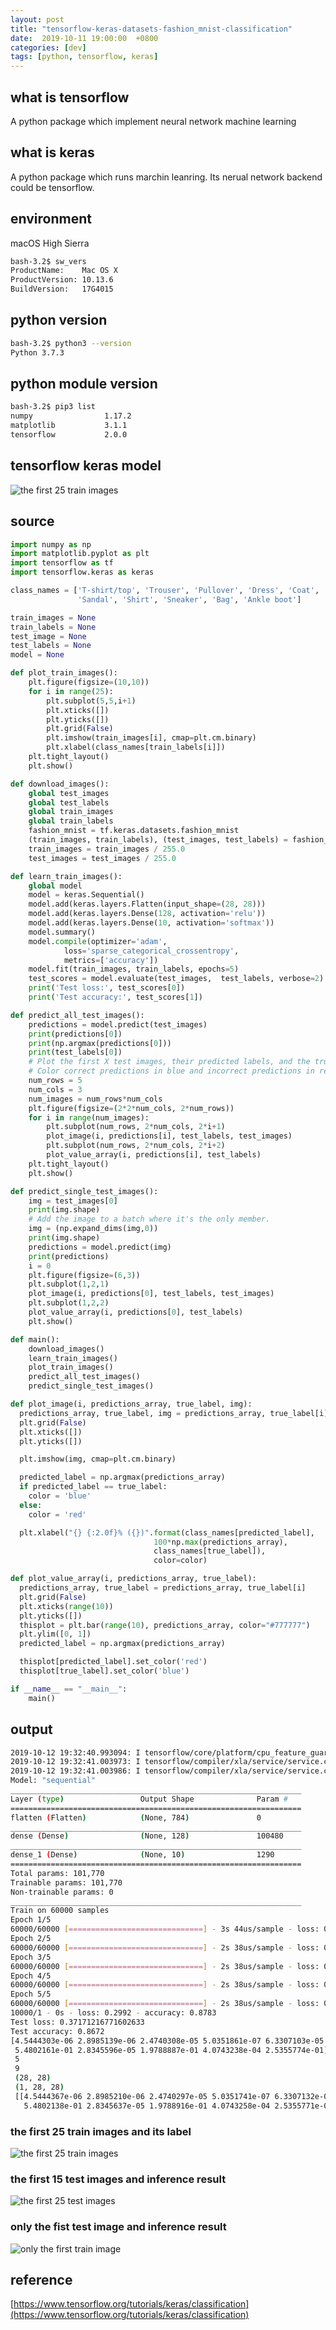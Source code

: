 ```yaml
---
layout: post
title: "tensorflow-keras-datasets-fashion_mnist-classification"
date:  2019-10-11 19:00:00  +0800
categories: [dev]
tags: [python, tensorflow, keras]
---
```


## what is tensorflow
A python package which implement neural network machine learning

## what is keras
A python package which runs marchin leanring. Its nerual network backend could be tensorflow.

## environment
macOS High Sierra
```bash
bash-3.2$ sw_vers
ProductName:    Mac OS X
ProductVersion: 10.13.6
BuildVersion:   17G4015
```

## python version
```bash
bash-3.2$ python3 --version
Python 3.7.3
```

## python module version
```bash
bash-3.2$ pip3 list
numpy                1.17.2
matplotlib           3.1.1
tensorflow           2.0.0
```

## tensorflow keras model
![the first 25 train images](/assets/2019-10-11-tensorflow-keras-datasets-fashion_mnist-classification-figure-4.png)

## source
```python
import numpy as np
import matplotlib.pyplot as plt
import tensorflow as tf
import tensorflow.keras as keras

class_names = ['T-shirt/top', 'Trouser', 'Pullover', 'Dress', 'Coat',
               'Sandal', 'Shirt', 'Sneaker', 'Bag', 'Ankle boot']

train_images = None
train_labels = None
test_image = None
test_labels = None
model = None

def plot_train_images():
    plt.figure(figsize=(10,10))
    for i in range(25):
        plt.subplot(5,5,i+1)
        plt.xticks([])
        plt.yticks([])
        plt.grid(False)
        plt.imshow(train_images[i], cmap=plt.cm.binary)
        plt.xlabel(class_names[train_labels[i]])
    plt.tight_layout()
    plt.show()

def download_images():
    global test_images
    global test_labels
    global train_images
    global train_labels
    fashion_mnist = tf.keras.datasets.fashion_mnist
    (train_images, train_labels), (test_images, test_labels) = fashion_mnist.load_data()
    train_images = train_images / 255.0
    test_images = test_images / 255.0

def learn_train_images():
    global model
    model = keras.Sequential()
    model.add(keras.layers.Flatten(input_shape=(28, 28)))
    model.add(keras.layers.Dense(128, activation='relu'))
    model.add(keras.layers.Dense(10, activation='softmax'))
    model.summary()
    model.compile(optimizer='adam',
            loss='sparse_categorical_crossentropy',
            metrics=['accuracy'])
    model.fit(train_images, train_labels, epochs=5)
    test_scores = model.evaluate(test_images,  test_labels, verbose=2)
    print('Test loss:', test_scores[0])
    print('Test accuracy:', test_scores[1])

def predict_all_test_images():
    predictions = model.predict(test_images)
    print(predictions[0])
    print(np.argmax(predictions[0]))
    print(test_labels[0])
    # Plot the first X test images, their predicted labels, and the true labels.
    # Color correct predictions in blue and incorrect predictions in red.
    num_rows = 5
    num_cols = 3
    num_images = num_rows*num_cols
    plt.figure(figsize=(2*2*num_cols, 2*num_rows))
    for i in range(num_images):
        plt.subplot(num_rows, 2*num_cols, 2*i+1)
        plot_image(i, predictions[i], test_labels, test_images)
        plt.subplot(num_rows, 2*num_cols, 2*i+2)
        plot_value_array(i, predictions[i], test_labels)
    plt.tight_layout()
    plt.show()

def predict_single_test_images():
    img = test_images[0]
    print(img.shape)
    # Add the image to a batch where it's the only member.
    img = (np.expand_dims(img,0))
    print(img.shape)
    predictions = model.predict(img)
    print(predictions)
    i = 0
    plt.figure(figsize=(6,3))
    plt.subplot(1,2,1)
    plot_image(i, predictions[0], test_labels, test_images)
    plt.subplot(1,2,2)
    plot_value_array(i, predictions[0], test_labels)
    plt.show()

def main():
    download_images()
    learn_train_images()
    plot_train_images()
    predict_all_test_images()
    predict_single_test_images()

def plot_image(i, predictions_array, true_label, img):
  predictions_array, true_label, img = predictions_array, true_label[i], img[i]
  plt.grid(False)
  plt.xticks([])
  plt.yticks([])

  plt.imshow(img, cmap=plt.cm.binary)

  predicted_label = np.argmax(predictions_array)
  if predicted_label == true_label:
    color = 'blue'
  else:
    color = 'red'

  plt.xlabel("{} {:2.0f}% ({})".format(class_names[predicted_label],
                                100*np.max(predictions_array),
                                class_names[true_label]),
                                color=color)

def plot_value_array(i, predictions_array, true_label):
  predictions_array, true_label = predictions_array, true_label[i]
  plt.grid(False)
  plt.xticks(range(10))
  plt.yticks([])
  thisplot = plt.bar(range(10), predictions_array, color="#777777")
  plt.ylim([0, 1])
  predicted_label = np.argmax(predictions_array)

  thisplot[predicted_label].set_color('red')
  thisplot[true_label].set_color('blue')

if __name__ == "__main__":
    main()
```

## output
```bash
2019-10-12 19:32:40.993094: I tensorflow/core/platform/cpu_feature_guard.cc:142] Your CPU supports instructions that this TensorFlow binary was not compiled to use: AVX2 FMA
2019-10-12 19:32:41.003973: I tensorflow/compiler/xla/service/service.cc:168] XLA service 0x7fc4c651af20 executing computations on platform Host. Devices:
2019-10-12 19:32:41.003986: I tensorflow/compiler/xla/service/service.cc:175]   StreamExecutor device (0): Host, Default Version
Model: "sequential"
_________________________________________________________________
Layer (type)                 Output Shape              Param #   
=================================================================
flatten (Flatten)            (None, 784)               0         
_________________________________________________________________
dense (Dense)                (None, 128)               100480    
_________________________________________________________________
dense_1 (Dense)              (None, 10)                1290      
=================================================================
Total params: 101,770
Trainable params: 101,770
Non-trainable params: 0
_________________________________________________________________
Train on 60000 samples
Epoch 1/5
60000/60000 [==============================] - 3s 44us/sample - loss: 0.4990 - accuracy: 0.8257
Epoch 2/5
60000/60000 [==============================] - 2s 38us/sample - loss: 0.3745 - accuracy: 0.8651
Epoch 3/5
60000/60000 [==============================] - 2s 38us/sample - loss: 0.3355 - accuracy: 0.8778
Epoch 4/5
60000/60000 [==============================] - 2s 38us/sample - loss: 0.3117 - accuracy: 0.8859
Epoch 5/5
60000/60000 [==============================] - 2s 38us/sample - loss: 0.2946 - accuracy: 0.8917
10000/1 - 0s - loss: 0.2992 - accuracy: 0.8783
Test loss: 0.37171216771602633
Test accuracy: 0.8672
[4.5444303e-06 2.8985139e-06 2.4740308e-05 5.0351861e-07 6.3307103e-05
 5.4802161e-01 2.8345596e-05 1.9788887e-01 4.0743238e-04 2.5355774e-01]
 5
 9
 (28, 28)
 (1, 28, 28)
 [[4.5444367e-06 2.8985210e-06 2.4740297e-05 5.0351741e-07 6.3307132e-05
   5.4802138e-01 2.8345637e-05 1.9788916e-01 4.0743258e-04 2.5355771e-01]]
```

### the first 25 train images and its label
![the first 25 train images](/assets/2019-10-11-tensorflow-keras-datasets-fashion_mnist-classification-figure-1.png)

### the first 15 test images and inference result
![the first 25 test images](/assets/2019-10-11-tensorflow-keras-datasets-fashion_mnist-classification-figure-2.png)

### only the fist test image and inference result
![only the first train image](/assets/2019-10-11-tensorflow-keras-datasets-fashion_mnist-classification-figure-3.png)

## reference
[https://www.tensorflow.org/tutorials/keras/classification](https://www.tensorflow.org/tutorials/keras/classification)
